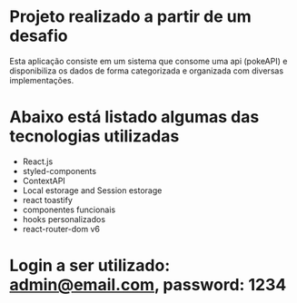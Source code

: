 # Projeto realizado a partir de um desafio 

Esta aplicação consiste em um sistema que consome uma api (pokeAPI) e disponibiliza os dados de forma categorizada e organizada com diversas implementações.

# Abaixo está listado algumas das tecnologias utilizadas

*  React.js
*  styled-components
*  ContextAPI
*  Local  estorage  and Session estorage
*  react toastify
*  componentes funcionais
*  hooks personalizados 
*  react-router-dom v6


# Login a ser utilizado: admin@email.com, password: 1234
